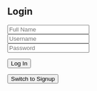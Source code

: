 <html>
<head>
    <meta charset="UTF-8">
    <meta name="viewport" content="width=device-width, initial-scale=1.0">
</head>
<div class="form-container">
    <h2 id="pageTitle">Login</h2>
    <form>
        <input type="text" id="name" class="input" placeholder="Full Name"><br>
        <input type="text" id="user" class="input" placeholder="Username"><br>
        <input type="password" id="pass" class="input" placeholder="Password">
    </form>
    <button class="submit" onclick="login()">Log In</button>
    <p id="error"></p>
    <button onclick="switchToSignup()">Switch to Signup</button>
</div>
<script>
function switchToSignup() {
    window.location.href = "https://davidl0914.github.io/frontcasts/signup.html";
}
function login() {
    data = {
        "name": document.getElementById("name").value,
        "uid": document.getElementById("user").value,
        "password": document.getElementById("pass").value,
    }
    let options = {
        method: 'POST',
        headers: {
            'Content-Type': 'application/json;charset=utf-8'
        },
        body: JSON.stringify(data),
        credentials: 'include',
        cache: 'no-cache',
        credentials: "same-origin"
    }
    fetch('https://backcasts.stu.nighthawkcodingsociety.com/api/users/authenticate', options)
    .then(response => {
        if (response.ok) {
            // Handle successful login
            const headers = response.headers;
            const headerEntries = [...headers.entries()]
            console.log('Response Headers:', headerEntries)
            console.log('All Cookies:', document.cookie);
            document.getElementById("error").innerHTML = ""
            const jwtCookie = getCookie('jwt');
            if (jwtCookie) {
                console.log('JWT Token:', jwtCookie);
            } else {
                console.log('JWT Token not found');
            }
            // Redirect to the desired page after successful login
            window.location.href = "https://davidl0914.github.io/frontcasts/home";
        }
        else {
            // Handle incorrect login information
            document.getElementById("error").innerHTML = "Incorrect Login Information";
        }
    })
    .catch(error => {
        console.error("Error:", error);
    });
}
function getCookie(name) {
    const value = `; ${document.cookie}`;
    const parts = value.split(`; ${name}=`);
    if (parts.length === 2) return parts.pop().split(';').shift();
}
</script>
</html>